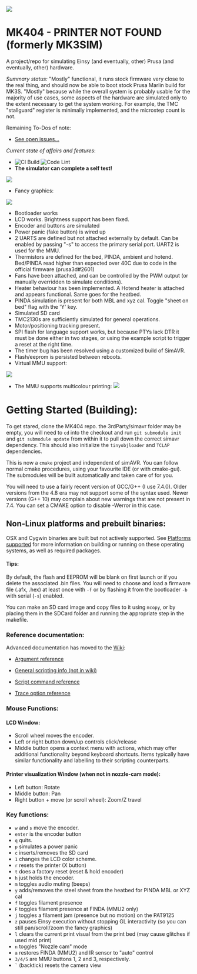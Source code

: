 ![](assets/Logo.png)

# MK404 - PRINTER NOT FOUND (formerly MK3SIM)
A project/repo for simulating Einsy (and eventually, other) Prusa (and eventually, other) hardware.

*Summary status:* "Mostly" functional, it runs stock firmware very close to the real thing, and should now be able to boot stock Prusa Marlin build for MK3S. "Mostly" because while the overall system is probably usable for the majority of use cases, some aspects of the hardware are simulated only to the extent necessary to get the system working. For example, the TMC "stallguard" register is minimally implemented, and the microstep count is not.

Remaining To-Dos of note:
- [See open issues...](https://github.com/vintagepc/MK404/issues/)

*Current state of affairs and features*:
- ![CI Build](https://github.com/vintagepc/MK404/workflows/CI%20Build/badge.svg) ![Code Lint](https://github.com/vintagepc/MK404/workflows/Code%20Lint/badge.svg)
- **The simulator can complete a self test!**


![](https://user-images.githubusercontent.com/53943260/80157964-63404880-8595-11ea-9bfe-55668a0d4807.png)

- Fancy graphics:

![](images/Advanced_gfx.png)

- Bootloader works
- LCD works. Brightness support has been fixed.
- Encoder and buttons are simulated
- Power panic (fake button) is wired up
- 2 UARTS are defined but not attached externally by default. Can be enabled by passing "-s" to access the primary serial port. UART2 is used for the MMU.
- Thermistors are defined for the bed, PINDA, ambient and hotend. Bed/PINDA read higher than expected over 40C due to code in the official firmware (prusa3d#2601)
- Fans have been attached, and can be controlled by the PWM output (or manually overridden to simulate conditions).
- Heater behaviour has been implemented. A Hotend heater is attached and appears functional. Same goes for the heatbed.
- PINDA simulation is present for both MBL and xyz cal. Toggle "sheet on bed" flag with the 'Y' key.
- Simulated SD card
- TMC2130s are sufficiently simulated for general operations.
- Motor/positioning tracking present.
- SPI flash for language support works, but because PTYs lack DTR it must be done either in two stages, or using the example script to trigger a reset at the right time.
- The timer bug has been resolved using a customized build of SimAVR.
- Flash/eeprom is persisted between reboots.
- Virtual MMU support:

![](images/MMU2.png)

- The MMU supports multicolour printing:
![](https://user-images.githubusercontent.com/53943260/84335826-c432d880-ab63-11ea-9534-6cc61ae1a745.png)

# Getting Started (Building):

To get stared, clone the MK404 repo. the 3rdParty/simavr folder may be empty, you will need to `cd` into the checkout and run `git submodule init` and `git submodule update` from within it to pull down the correct simavr dependency. This should also initialize the `tinyobjloader` and `TCLAP` dependencies.

This is now a `cmake` project and independent of simAVR. You can follow normal cmake procedures, using your favourite IDE (or with cmake-gui). The submodules will be built automatically and taken care of for you.

You will need to use a fairly recent version of GCC/G++ (I use 7.4.0). Older versions from the 4.8 era may not support some of the syntax used. Newer versions (G++ 10) may complain about new warnings that are not present in 7.4. You can set a CMAKE option to disable -Werror in this case.

## Non-Linux platforms and prebuilt binaries:
OSX and Cygwin binaries are built but not actively supported. See [Platforms supported](https://github.com/vintagepc/MK404/wiki/Supported-Operating-Systems) for more information on building or running on these operating systems, as well as required packages.

#### Tips:
By default, the flash and EEPROM will be blank on first launch or if you delete the associated .bin files.
You will need to choose and load a firmware file (.afx, .hex) at least once with `-f` or by flashing it from the bootloader `-b` with serial (`-s`) enabled.

You can make an SD card image and copy files to it using `mcopy`, or by placing them in the SDCard folder and running the appropriate step in the makefile.

### Reference documentation:
Advanced documentation has moved to the [Wiki](https://github.com/vintagepc/MK404/wiki):
* [Argument reference](https://github.com/vintagepc/MK404/wiki/CommandLine)
* [General scripting info (not in wiki)](scripts/Scripting.md)

* [Script command reference](https://github.com/vintagepc/MK404/wiki/Scripting)
* [Trace option reference](https://github.com/vintagepc/MK404/wiki/TraceOptions)

### Mouse Functions:
#### LCD Window:
- Scroll wheel moves the encoder.
- Left or right button down/up controls click/release
- Middle button opens a context menu with actions, which may offer additional functionality beyond keyboard shortcuts. Items typically have similar functionality and labelling to their scripting counterparts.

#### Printer visualization Window (when not in nozzle-cam mode):
- Left button: Rotate
- Middle button: Pan
- Right button + move (or scroll wheel): Zoom/Z travel

### Key functions:
- `w` and `s` move the encoder.
- `enter` is the encoder button
- `q` quits.
- `p` simulates a power panic
- `c` inserts/removes the SD card
- `1` changes the LCD color scheme.
- `r` resets the printer (X button)
- `t` does a factory reset (reset & hold encoder)
- `h` just holds the encoder.
- `m` toggles audio muting (beeps)
- `y` adds/removes the steel sheet from the heatbed for PINDA MBL or XYZ cal
- `f` toggles filament presence
- `F` toggles filament presence at FINDA (MMU2 only)
- `j` toggles a filament jam (presence but no motion) on the PAT9125
- `z` pauses Einsy execution without stopping GL interactivity (so you can still pan/scroll/zoom the fancy graphics)
- `l` clears the current print visual from the print bed (may cause glitches if used mid print)
- `n` toggles "Nozzle cam" mode
- `a` restores FINDA (MMU2) and IR sensor to "auto" control
- `3/4/5` are MMU buttons 1, 2 and 3, respectively.
- `` ` `` (backtick) resets the camera view
